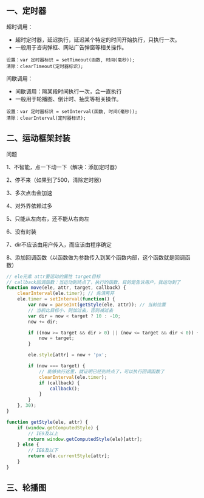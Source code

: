 ## 一、定时器

超时调用：

- 超时定时器，延迟执行，延迟某个特定的时间开始执行，只执行一次。
- 一般用于咨询弹框、网站广告弹窗等相关操作。

```
设置：var 定时器标识 = setTimeout(函数, 时间(毫秒));
清除：clearTimeout(定时器标识);
```



间歇调用：

- 间歇调用：隔某段时间执行一次，会一直执行
- 一般用于轮播图、倒计时、抽奖等相关操作。

```
设置：var 定时器标识 = setInterval(函数, 时间(毫秒));
清除：clearInterval(定时器标识);
```



## 二、运动框架封装

问题

1、不智能，点一下动一下（解决：添加定时器）

2、停不来（如果到了500，清除定时器）

3、多次点击会加速

4、对外界依赖过多

5、只能从左向右，还不能从右向左

6、没有封装

7、dir不应该由用户传入，而应该由程序确定

8、添加回调函数（以函数做为参数传入到某个函数内部，这个函数就是回调函数）



```js
// ele元素 attr要运动的属性 target目标
// callback回调函数：当运动到终点了，执行的函数，目的是告诉用户，我运动到了
function move(ele, attr, target, callback) {
    clearInterval(ele.timer); // 先清再开
    ele.timer = setInterval(function() {
        var now = parseInt(getStyle(ele, attr)); // 当前位置
        // 当前比目标小，则加过去，否则减过去
        var dir = now < target ? 10 : -10;
        now += dir;

        if ((now >= target && dir > 0) || (now <= target && dir < 0)) {
            now = target;
        }

        ele.style[attr] = now + 'px';

        if (now === target) {
            // 能够执行这里，就证明已经到终点了，可以执行回调函数了
            clearInterval(ele.timer);
            if (callback) {
                callback();
            }
        }
    }, 30);
}

function getStyle(ele, attr) {
    if (window.getComputedStyle) {
        // IE9及以上
        return window.getComputedStyle(ele)[attr];
    } else {
        // IE8及以下
        return ele.currentStyle[attr];
    }
}
```



## 三、轮播图





